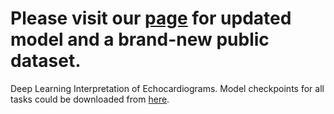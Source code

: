 # Please visit our [page](https://echonet.github.io/dynamic/) for updated model and a brand-new public dataset.
Deep Learning Interpretation of Echocardiograms.
Model checkpoints for all tasks could be downloaded from [here](https://drive.google.com/open?id=1lIM7xT7An18rANlnDAKQ-QYyns5ZmBkF).
